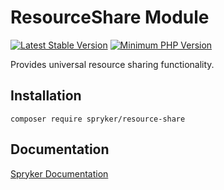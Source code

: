 # ResourceShare Module
[![Latest Stable Version](https://poser.pugx.org/spryker/resource-share/v/stable.svg)](https://packagist.org/packages/spryker/resource-share)
[![Minimum PHP Version](https://img.shields.io/badge/php-%3E%3D%207.4-8892BF.svg)](https://php.net/)

Provides universal resource sharing functionality.

## Installation

```
composer require spryker/resource-share
```

## Documentation

[Spryker Documentation](https://documentation.spryker.com/module_guide/overview.htm)

